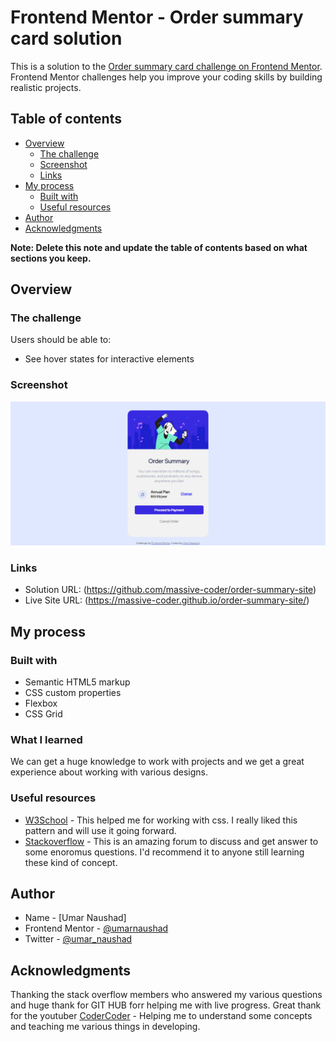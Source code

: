 # Frontend Mentor - Order summary card solution

This is a solution to the [Order summary card challenge on Frontend Mentor](https://www.frontendmentor.io/challenges/order-summary-component-QlPmajDUj). Frontend Mentor challenges help you improve your coding skills by building realistic projects. 

## Table of contents

- [Overview](#overview)
  - [The challenge](#the-challenge)
  - [Screenshot](#screenshot)
  - [Links](#links)
- [My process](#my-process)
  - [Built with](#built-with)
  - [Useful resources](#useful-resources)
- [Author](#author)
- [Acknowledgments](#acknowledgments)

**Note: Delete this note and update the table of contents based on what sections you keep.**

## Overview

### The challenge

Users should be able to:

- See hover states for interactive elements

### Screenshot

![](screenshot.png)


### Links

- Solution URL: (https://github.com/massive-coder/order-summary-site)
- Live Site URL: (https://massive-coder.github.io/order-summary-site/)

## My process

### Built with

- Semantic HTML5 markup
- CSS custom properties
- Flexbox
- CSS Grid

### What I learned

We can get a huge knowledge to work with projects and we get a great experience about working with various designs. 

### Useful resources

- [W3School](https://www.w3schools.com) - This helped me for working with css. I really liked this pattern and will use it going forward.
- [Stackoverflow](https://www.stackoverflow.com) - This is an amazing forum to discuss and get answer to some enoromus questions. I'd recommend it to anyone still learning these kind of concept.

## Author

- Name - [Umar Naushad]
- Frontend Mentor - [@umarnaushad](https://www.frontendmentor.io/profile/umarnaushad)
- Twitter - [@umar_naushad](https://twitter.com/massive_coder)


## Acknowledgments

Thanking the stack overflow members who answered my various questions and huge thank for GIT HUB forr helping me with live progress. 
Great thank for the youtuber [CoderCoder](https://www.youtube.com/c/TheCoderCoder) - Helping me to understand some concepts and teaching me various things in developing. 
